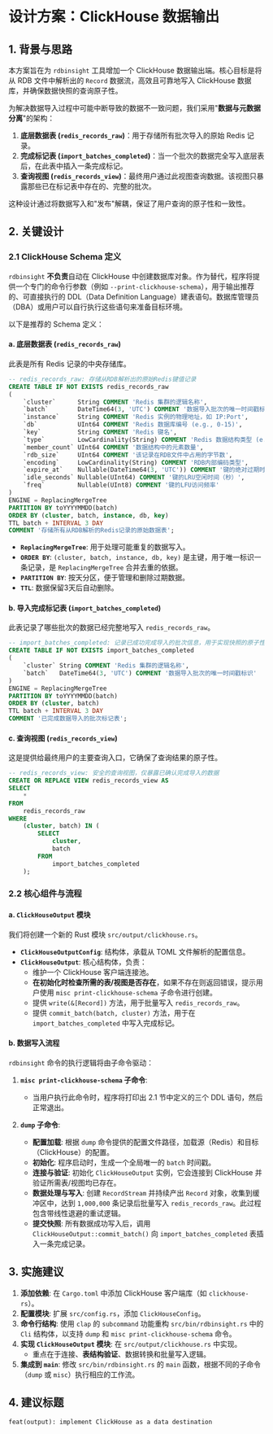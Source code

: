 # 设计方案：ClickHouse 数据输出

## 1. 背景与思路

本方案旨在为 `rdbinsight` 工具增加一个 ClickHouse 数据输出端。核心目标是将从 RDB 文件中解析出的 `Record` 数据流，高效且可靠地写入 ClickHouse 数据库，并确保数据快照的查询原子性。

为解决数据导入过程中可能中断导致的数据不一致问题，我们采用"**数据与元数据分离**"的架构：

1.  **底层数据表 (`redis_records_raw`)**：用于存储所有批次导入的原始 Redis 记录。
2.  **完成标记表 (`import_batches_completed`)**：当一个批次的数据完全写入底层表后，在此表中插入一条完成标记。
3.  **查询视图 (`redis_records_view`)**：最终用户通过此视图查询数据。该视图只暴露那些已在标记表中存在的、完整的批次。

这种设计通过将数据写入和"发布"解耦，保证了用户查询的原子性和一致性。

## 2. 关键设计

### 2.1 ClickHouse Schema 定义

`rdbinsight` **不负责**自动在 ClickHouse 中创建数据库对象。作为替代，程序将提供一个专门的命令行参数（例如 `--print-clickhouse-schema`），用于输出推荐的、可直接执行的 DDL（Data Definition Language）建表语句。数据库管理员（DBA）或用户可以自行执行这些语句来准备目标环境。

以下是推荐的 Schema 定义：

#### a. 底层数据表 (`redis_records_raw`)

此表是所有 Redis 记录的中央存储库。

```sql
-- redis_records_raw: 存储从RDB解析出的原始Redis键值记录
CREATE TABLE IF NOT EXISTS redis_records_raw
(
    `cluster`      String COMMENT 'Redis 集群的逻辑名称',
    `batch`        DateTime64(3, 'UTC') COMMENT '数据导入批次的唯一时间戳标识',
    `instance`     String COMMENT 'Redis 实例的物理地址，如 IP:Port',
    `db`           UInt64 COMMENT 'Redis 数据库编号 (e.g., 0-15)',
    `key`          String COMMENT 'Redis 键名',
    `type`         LowCardinality(String) COMMENT 'Redis 数据结构类型 (e.g., string, hash, list)',
    `member_count` UInt64 COMMENT '数据结构中的元素数量',
    `rdb_size`     UInt64 COMMENT '该记录在RDB文件中占用的字节数',
    `encoding`     LowCardinality(String) COMMENT 'RDB内部编码类型',
    `expire_at`    Nullable(DateTime64(3, 'UTC')) COMMENT '键的绝对过期时间戳 (UTC)',
    `idle_seconds` Nullable(UInt64) COMMENT '键的LRU空闲时间（秒）',
    `freq`         Nullable(UInt8) COMMENT '键的LFU访问频率'
)
ENGINE = ReplacingMergeTree
PARTITION BY toYYYYMMDD(batch)
ORDER BY (cluster, batch, instance, db, key)
TTL batch + INTERVAL 3 DAY
COMMENT '存储所有从RDB解析的Redis记录的原始数据表';
```

- **`ReplacingMergeTree`**: 用于处理可能重复的数据写入。
- **`ORDER BY`**: `(cluster, batch, instance, db, key)` 是主键，用于唯一标识一条记录，是 `ReplacingMergeTree` 合并去重的依据。
- **`PARTITION BY`**: 按天分区，便于管理和删除过期数据。
- **`TTL`**: 数据保留3天后自动删除。

#### b. 导入完成标记表 (`import_batches_completed`)

此表记录了哪些批次的数据已经完整地写入 `redis_records_raw`。

```sql
-- import_batches_completed: 记录已成功完成导入的批次信息，用于实现快照的原子性读
CREATE TABLE IF NOT EXISTS import_batches_completed
(
    `cluster` String COMMENT 'Redis 集群的逻辑名称',
    `batch`   DateTime64(3, 'UTC') COMMENT '数据导入批次的唯一时间戳标识'
)
ENGINE = ReplacingMergeTree
PARTITION BY toYYYYMMDD(batch)
ORDER BY (cluster, batch)
TTL batch + INTERVAL 3 DAY
COMMENT '已完成数据导入的批次标记表';
```

#### c. 查询视图 (`redis_records_view`)

这是提供给最终用户的主要查询入口，它确保了查询结果的原子性。

```sql
-- redis_records_view: 安全的查询视图，仅暴露已确认完成导入的数据
CREATE OR REPLACE VIEW redis_records_view AS
SELECT
    *
FROM
    redis_records_raw
WHERE
    (cluster, batch) IN (
        SELECT
            cluster,
            batch
        FROM
            import_batches_completed
    );
```

### 2.2 核心组件与流程

#### a. `ClickHouseOutput` 模块

我们将创建一个新的 Rust 模块 `src/output/clickhouse.rs`。

- **`ClickHouseOutputConfig`**: 结构体，承载从 TOML 文件解析的配置信息。
- **`ClickHouseOutput`**: 核心结构体，负责：
  - 维护一个 ClickHouse 客户端连接池。
  - **在初始化时检查所需的表/视图是否存在**，如果不存在则返回错误，提示用户使用 `misc print-clickhouse-schema` 子命令进行创建。
  - 提供 `write(&[Record])` 方法，用于批量写入 `redis_records_raw`。
  - 提供 `commit_batch(batch, cluster)` 方法，用于在 `import_batches_completed` 中写入完成标记。

#### b. 数据写入流程

`rdbinsight` 命令的执行逻辑将由子命令驱动：

1.  **`misc print-clickhouse-schema` 子命令**:

    - 当用户执行此命令时，程序将打印出 2.1 节中定义的三个 DDL 语句，然后正常退出。

2.  **`dump` 子命令**:
    - **配置加载**: 根据 `dump` 命令提供的配置文件路径，加载源（Redis）和目标（ClickHouse）的配置。
    - **初始化**: 程序启动时，生成一个全局唯一的 `batch` 时间戳。
    - **连接与验证**: 初始化 `ClickHouseOutput` 实例，它会连接到 ClickHouse 并验证所需表/视图均已存在。
    - **数据处理与写入**: 创建 `RecordStream` 并持续产出 `Record` 对象，收集到缓冲区中，达到 `1,000,000` 条记录后批量写入 `redis_records_raw`。此过程包含带线性退避的重试逻辑。
    - **提交快照**: 所有数据成功写入后，调用 `ClickHouseOutput::commit_batch()` 向 `import_batches_completed` 表插入一条完成记录。

## 3. 实施建议

1.  **添加依赖**: 在 `Cargo.toml` 中添加 ClickHouse 客户端库（如 `clickhouse-rs`）。
2.  **配置模块**: 扩展 `src/config.rs`，添加 `ClickHouseConfig`。
3.  **命令行结构**: 使用 `clap` 的 `subcommand` 功能重构 `src/bin/rdbinsight.rs` 中的 `Cli` 结构体，以支持 `dump` 和 `misc print-clickhouse-schema` 命令。
4.  **实现 `ClickHouseOutput` 模块**: 在 `src/output/clickhouse.rs` 中实现。
    - 重点在于连接、**表结构验证**、数据转换和批量写入逻辑。
5.  **集成到 `main`**: 修改 `src/bin/rdbinsight.rs` 的 `main` 函数，根据不同的子命令（`dump` 或 `misc`）执行相应的工作流。

## 4. 建议标题

```
feat(output): implement ClickHouse as a data destination
```

```

```
